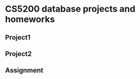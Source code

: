 CS5200 database projects and homeworks
======================================
Project1
--------
Project2
---------
Assignment
----------
